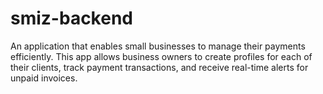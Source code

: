 # smiz-backend
An application that enables small businesses to manage their payments efficiently. This app allows business owners to create profiles for each of their clients, track payment transactions, and receive real-time alerts for unpaid invoices.
